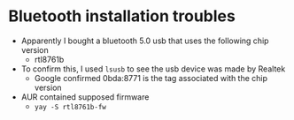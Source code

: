 # Bluetooth installation troubles

* Apparently I bought a bluetooth 5.0 usb that uses the following chip version
  * rtl8761b
* To confirm this, I used `lsusb` to see the usb device was made by Realtek
  * Google confirmed 0bda:8771 is the tag associated with the chip version
* AUR contained supposed firmware
  * `yay -S rtl8761b-fw`
